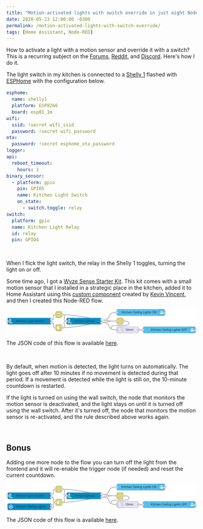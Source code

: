 ```yaml
---
title: "Motion-activated lights with switch override in just eight Node-RED nodes"
date: 2020-05-23 12:00:00 -0300
permalink: /motion-activated-lights-with-switch-override/
tags: [Home Assistant, Node-RED]
---
```

<!-- markdownlint-disable html -->
How to activate a light with a motion sensor and override it with a switch? This is a recurring subject on the [Forums](https://community.home-assistant.io), [Reddit](https://www.reddit.com/r/homeassistant/), and [Discord](https://discord.com/channels/330944238910963714/442034406073565204). Here's how I do it.

The light switch in my kitchen is connected to a [Shelly 1](https://shelly.cloud/shelly1-open-source/) flashed with [ESPHome](https://esphome.io/) with the configuration below.

```yaml
esphome:
  name: shelly1
  platform: ESP8266
  board: esp01_1m
wifi:
  ssid: !secret wifi_ssid
  password: !secret wifi_password
ota:
  password: !secret esphome_ota_password
logger:
api:
  reboot_timeout:
    hours: 1
binary_sensor:
  - platform: gpio
    pin: GPIO5
    name: Kitchen Light Switch
    on_state:
      - switch.toggle: relay
switch:
  platform: gpio
  name: Kitchen Light Relay
  id: relay
  pin: GPIO4
```

<br />

When I flick the light switch, the relay in the Shelly 1 toggles, turning the light on or off.

Some time ago, I got a [Wyze Sense Starter Kit](https://wyze.com/wyze-sense.html). This kit comes with a small motion sensor that I installed in a strategic place in the kitchen, added it to Home Assistant using this [custom component](https://github.com/kevinvincent/ha-wyzesense) created by [Kevin Vincent](https://github.com/kevinvincent), and then I created this Node-RED flow.

![](/assets/img/2020-05-23-initial-flow.png)

The JSON code of this flow is available <a href="/files/motion-activated-lights-with-switch-override.json" download target="_blank">here</a>.

<br />

By default, when motion is detected, the light turns on automatically. The light goes off after 10 minutes if no movement is detected during that period. If a movement is detected while the light is still on, the 10-minute countdown is restarted.

If the light is turned on using the wall switch, the node that monitors the motion sensor is deactivated, and the light stays on until it is turned off using the wall switch. After it's turned off, the node that monitors the motion sensor is re-activated, and the rule described above works again.

<br />

## Bonus

Adding one more node to the flow you can turn off the light from the frontend and it will re-enable the trigger node (if needed) and reset the current countdown.

![](/assets/img/2020-05-23-bonus-flow.png)

The JSON code of this flow is available <a href="/files/motion-activated-lights-with-switch-override-bonus.json" download target="_blank">here</a>.
